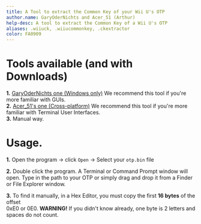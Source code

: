 ```yaml
---
title: A Tool to extract the Common Key of your Wii U's OTP
author.name: GaryOderNichts and Acer_51 (Arthur)
help-desc: A tool to extract the Common Key of a Wii U's OTP
aliases: .wiiuck, .wiiucommonkey, .ckextractor 
color: FA0909
---
```


# Tools available (and with Downloads)

**1.** [GaryOderNichts one (Windows only)](https://github.com/GaryOderNichts/WiiUCommonKeyExtractor) We recommend this tool if you're more familiar with GUIs. <br>
**2.** [Acer_51's one (Cross-platform)](https://github.com/acer51-doctom/commonkey_extractor) We recommend this tool if you're more familiar with Terminal User Interfaces. <br>
**3.** Manual way. <br>

# Usage.

**1.** Open the program -> click `Open` -> Select your `otp.bin` file

**2.** Double click the program. A Terminal or Command Prompt window will open. Type in the path to your OTP or simply drag and drop it from a Finder or File Explorer window.

**3.** To find it manually, in a Hex Editor, you must copy the first **16 bytes** of the offset <br> 0xE0 or 0E0. **WARNING!** If you didn't know already, one byte is 2 letters and spaces do not count.